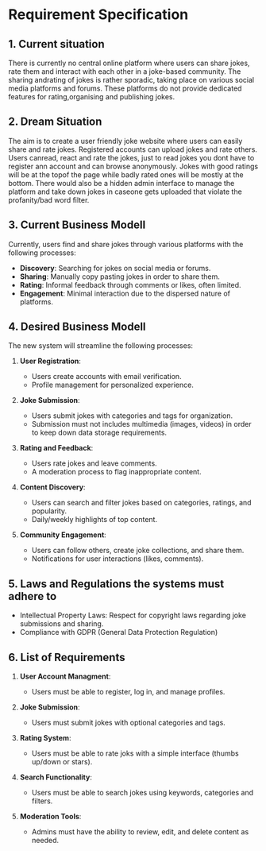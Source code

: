 # Requirement Specification

## 1. Current situation

There is currently no central online platform where users can share jokes, rate them and interact with each other in a joke-based community. The sharing andrating of jokes is rather sporadic, taking place on various social media platforms and forums. These platforms do not provide dedicated features for rating,organising and publishing jokes.

## 2. Dream Situation

The aim is to create a user friendly joke website where users can easily share and rate jokes. Registered accounts can upload jokes and rate others. Users canread, react and rate the jokes, just to read jokes you dont have to register ann account and can browse anonymously. Jokes with good ratings will be at the topof the page while badly rated ones will be mostly at the bottom. There would also be a hidden admin interface to manage the platform and take down jokes in caseone gets uploaded that violate the profanity/bad word filter.

## 3. Current Business Modell

Currently, users find and share jokes through various platforms with the following processes:

- **Discovery**: Searching for jokes on social media or forums.
- **Sharing**: Manually copy pasting jokes in order to share them.
- **Rating**: Informal feedback through comments or likes, often limited.
- **Engagement**: Minimal interaction due to the dispersed nature of platforms.

## 4. Desired Business Modell

The new system will streamline the following processes:

1. **User Registration**:
   - Users create accounts with email verification.
   - Profile management for personalized experience.

2. **Joke Submission**:
   - Users submit jokes with categories and tags for organization.
   - Submission must not includes multimedia (images, videos) in order to keep down data storage requirements.

3. **Rating and Feedback**:
   - Users rate jokes and leave comments.
   - A moderation process to flag inappropriate content.

4. **Content Discovery**:
   - Users can search and filter jokes based on categories, ratings, and popularity.
   - Daily/weekly highlights of top content.

5. **Community Engagement**:
   - Users can follow others, create joke collections, and share them.
   - Notifications for user interactions (likes, comments).

## 5. Laws and Regulations the systems must adhere to

- Intellectual Property Laws: Respect for copyright laws regarding joke submissions and sharing.
- Compliance with GDPR (General Data Protection Regulation)

## 6. List of Requirements

1. **User Account Managment**:
   - Users must be able to register, log in, and manage profiles.

2. **Joke Submission**:
   - Users must submit jokes with optional categories and tags.

3. **Rating System**:
   - Users must be able to rate joks with a simple interface (thumbs up/down or stars).

4. **Search Functionality**:
   - Users must be able to search jokes using keywords, categories and filters.

5. **Moderation Tools**:
   - Admins must have the ability to review, edit, and delete content as needed.
